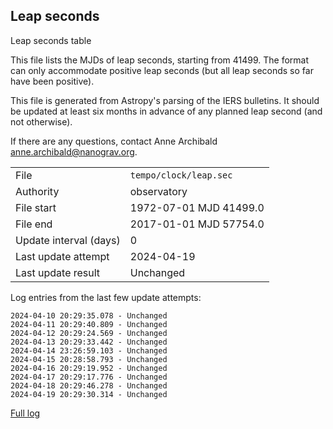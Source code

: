 
## Leap seconds

Leap seconds table

This file lists the MJDs of leap seconds, starting from 41499.
The format can only accommodate positive leap seconds (but all
leap seconds so far have been positive).

This file is generated from Astropy's parsing of the IERS
bulletins. It should be updated at least six months in advance
of any planned leap second (and not otherwise).

If there are any questions, contact Anne Archibald
<anne.archibald@nanograv.org>.

|     |     |
|:--- |:--- |
| File | `tempo/clock/leap.sec` |
| Authority | observatory |
| File start | 1972-07-01 MJD 41499.0 |
| File end | 2017-01-01 MJD 57754.0 |
| Update interval (days) | 0 |
| Last update attempt | 2024-04-19 |
| Last update result | Unchanged |

Log entries from the last few update attempts:
```
2024-04-10 20:29:35.078 - Unchanged
2024-04-11 20:29:40.809 - Unchanged
2024-04-12 20:29:24.569 - Unchanged
2024-04-13 20:29:33.442 - Unchanged
2024-04-14 23:26:59.103 - Unchanged
2024-04-15 20:28:58.793 - Unchanged
2024-04-16 20:29:19.952 - Unchanged
2024-04-17 20:29:17.776 - Unchanged
2024-04-18 20:29:46.278 - Unchanged
2024-04-19 20:29:30.314 - Unchanged
```
[Full log](https://raw.githubusercontent.com/ipta/pulsar-clock-corrections/main/log/tempo/clock/leap.sec.log)
